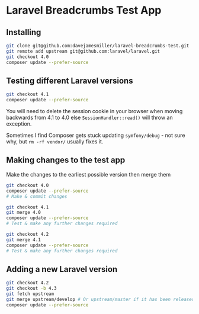 # Laravel Breadcrumbs Test App

## Installing

```bash
git clone git@github.com:davejamesmiller/laravel-breadcrumbs-test.git
git remote add upstream git@github.com:laravel/laravel.git
git checkout 4.0
composer update --prefer-source
```

## Testing different Laravel versions

```bash
git checkout 4.1
composer update --prefer-source
```

You will need to delete the session cookie in your browser when moving backwards from 4.1 to 4.0 else `SessionHandler::read()` will throw an exception.

Sometimes I find Composer gets stuck updating `symfony/debug` - not sure why, but `rm -rf vendor/` usually fixes it.

## Making changes to the test app

Make the changes to the earliest possible version then merge them

```bash
git checkout 4.0
composer update --prefer-source
# Make & commit changes

git checkout 4.1
git merge 4.0
composer update --prefer-source
# Test & make any further changes required

git checkout 4.2
git merge 4.1
composer update --prefer-source
# Test & make any further changes required
```

## Adding a new Laravel version

```bash
git checkout 4.2
git checkout -b 4.3
git fetch upstream
git merge upstream/develop # Or upstream/master if it has been released
composer update --prefer-source
```
